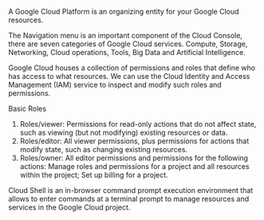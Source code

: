 A Google Cloud Platform is an organizing entity for your Google Cloud resources.

The Navigation menu is an important component of the Cloud Console, there are seven categories of Google Cloud services.
Compute, Storage, Networking, Cloud operations, Tools, Big Data and Artificial Intelligence.


Google Cloud houses a collection of permissions and roles that define who has access to what resources. 
We can use the Cloud Identity and Access Management (IAM) service to inspect and modify such roles and permissions.

Basic Roles
1) Roles/viewer: Permissions for read-only actions that do not affect state, such as viewing (but not modifying) existing resources or data.
2) Roles/editor: All viewer permissions, plus permissions for actions that modify state, such as changing existing resources.
3) Roles/owner: All editor permissions and permissions for the following actions: 
   Manage roles and permissions for a project and all resources within the project; Set up billing for a project.


Cloud Shell is an in-browser command prompt execution environment that allows to enter commands at a terminal prompt to manage resources and services in the Google Cloud project.



